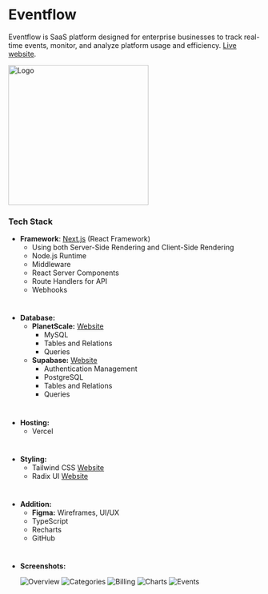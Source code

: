 # Eventflow

Eventflow is SaaS platform designed for enterprise businesses to track real-time events, monitor, and analyze platform usage and efficiency. [Live website](https://eventflow-io.vercel.app/login).

<img width="280" alt="Logo" src="https://github.com/TidharHayute/eventflow/assets/46723284/51c6be73-e86f-4c53-94dc-c2ce3761ac82">

### Tech Stack

- <b>Framework</b>: [Next.js](https://nextjs.org/) (React Framework)
  - Using both Server-Side Rendering and Client-Side Rendering
  - Node.js Runtime
  - Middleware
  - React Server Components
  - Route Handlers for API
  - Webhooks

#

- <b>Database:</b>
  - <b>PlanetScale:</b> [Website](https://planetscale.com/)
    - MySQL
    - Tables and Relations
    - Queries
  - <b>Supabase:</b> [Website](https://supabase.com/)
    - Authentication Management
    - PostgreSQL
    - Tables and Relations
    - Queries

#

- <b>Hosting:</b>
  - Vercel

#

- <b>Styling:</b>
  - Tailwind CSS [Website](https://tailwindcss.com/)
  - Radix UI [Website](https://www.radix-ui.com/)

#

- <b>Addition:</b>
  - <b>Figma:</b> Wireframes, UI/UX
  - TypeScript
  - Recharts
  - GitHub

#

- <b>Screenshots:</b>

  ![Overview](https://github.com/TidharHayute/eventflow/assets/46723284/b563c1f7-1157-43c4-8473-f331f9a27387)
  ![Categories](https://github.com/TidharHayute/eventflow/assets/46723284/b3e24f67-a913-4667-921a-3c7a6d23fb53)
  ![Billing](https://github.com/TidharHayute/eventflow/assets/46723284/b0a27c3f-50e4-4aff-b0c2-84253fd38fd8)
  ![Charts](https://github.com/TidharHayute/eventflow/assets/46723284/54cea6b7-deaf-446f-84da-482368fde096)
  ![Events](https://github.com/TidharHayute/eventflow/assets/46723284/f6045bf2-cbc5-4933-877c-7000fd2a98a0)
